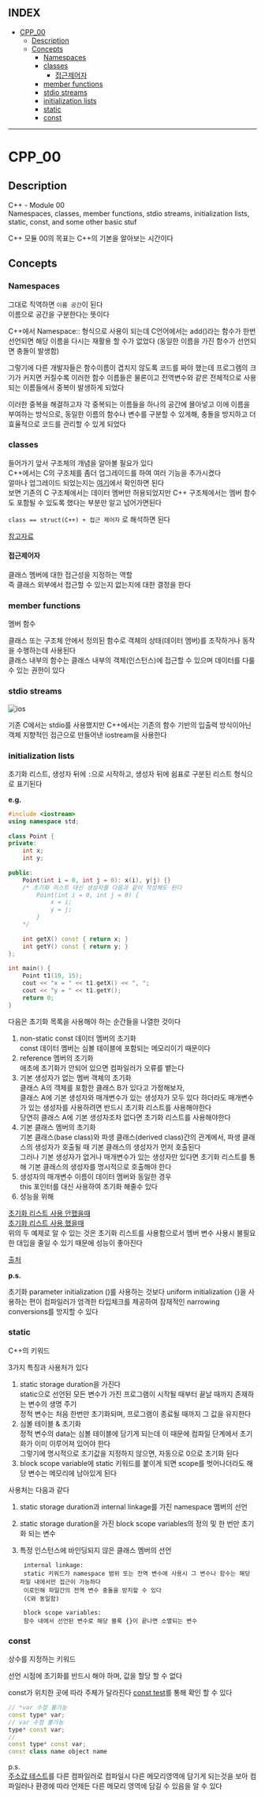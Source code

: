 ## INDEX  

- [CPP\_00](#cpp_00)
	- [Description](#description)
	- [Concepts](#concepts)
		- [Namespaces](#namespaces)
		- [classes](#classes)
			- [접근제어자](#접근제어자)
		- [member functions](#member-functions)
		- [stdio streams](#stdio-streams)
		- [initialization lists](#initialization-lists)
		- [static](#static)
		- [const](#const)
---

# CPP_00

## Description

C++ - Module 00   
Namespaces, classes, member functions, stdio streams, initialization lists, static, const, and some other basic stuf

C++ 모듈 00의 목표는 C++의 기본을 알아보는 시간이다

## Concepts

### Namespaces

그대로 직역하면 `이름 공간`이 된다   
이름으로 공간을 구분한다는 뜻이다

C++에서 Namespace:: 형식으로 사용이 되는데 C언어에서는 add()라는 함수가 한번 선언되면 해당 이름을 다시는 재활용 할 수가 없었다 (동일한 이름을 가진 함수가 선언되면 충돌이 발생함)   

그렇기에 다른 개발자들은 함수이름이 겹치지 않도록 코드를 짜야 했는데 프로그램의 크기가 커지면 커질수록 이러한 함수 이름들은 물론이고 전역변수와 같은 전체적으로 사용되는 이름들에서 중복이 발생하게 되었다   

이러한 중복을 해결하고자 각 중복되는 이름들을 하나의 공간에 몰아넣고 이에 이름을 부여하는 방식으로, 동일한 이름의 함수나 변수를 구분할 수 있게해, 충돌을 방지하고 더 효율적으로 코드를 관리할 수 있게 되었다

### classes

들어가기 앞서 구조체의 개념을 알아볼 필요가 있다   
C++에서는 C의 구조체를 좀더 업그레이드를 하여 여러 기능을 추가시켰다      
얼마나 업그레이드 되었는지는 [여기](https://www.geeksforgeeks.org/difference-c-structures-c-structures/)에서 확인하면 된다   
보면 기존의 C 구조체에서는 데이터 멤버만 허용되었지만 C++ 구조체에서는 멤버 함수도 포함될 수 있도록 했다는 부분만 알고 넘어가면된다   


`class == struct(C++) + 접근 제어자` 로 해석하면 된다      

[참고자료](https://www.geeksforgeeks.org/structure-vs-class-in-cpp/)

#### 접근제어자

클래스 멤버에 대한 접근성을 지정하는 역할   
즉 클래스 외부에서 접근할 수 있는지 없는지에 대한 결정을 한다   

### member functions

멤버 함수

클래스 또는 구조체 안에서 정의된 함수로 객체의 상태(데이터 멤버)를 조작하거나 동작을 수행하는데 사용된다   
클래스 내부의 함수는 클래스 내부의 객체(인스턴스)에 접근할 수 있으며 데이터를 다룰 수 있는 권한이 있다   

### stdio streams

![ios](../../images/ios.png)

기존 C에서는 stdio를 사용했지만 C++에서는 기존의 함수 기반의 입출력 방식이아닌 객체 지향적인 접근으로 만들어낸 iostream을 사용한다

### initialization lists

초기화 리스트, 생성자 뒤에 `:`으로 시작하고, 생성자 뒤에 쉼표로 구분된 리스트 형식으로 표기된다

**e.g.**
```c++
#include <iostream>
using namespace std;
 
class Point {
private:
    int x;
    int y;
 
public:
    Point(int i = 0, int j = 0): x(i), y(j) {}
    /* 초기화 리스트 대신 생성자를 다음과 같이 작성해도 된다
        Point(int i = 0, int j = 0) {
            x = i;
            y = j;
        }
    */
 
    int getX() const { return x; }
    int getY() const { return y; }
};
 
int main() {
    Point t1(10, 15);
    cout << "x = " << t1.getX() << ", ";
    cout << "y = " << t1.getY();
    return 0;
}
```

다음은 초기화 목록을 사용해야 하는 순간들을 나열한 것이다

1. non-static const 데이터 멤버의 초기화   
	const 데이터 멤버는 심볼 테이블에 포함되는 메모리이기 때문이다
2. reference 멤버의 초기화   
	애초에 초기화가 안되어 있으면 컴파일러가 오류를 뱉는다
3. 기본 생성자가 없는 멤버 객체의 초기화   
	클래스 A의 객체를 포함한 클래스 B가 있다고 가정해보자,   
	클래스 A에 기본 생성자와 매개변수가 있는 생성자가 모두 있다 하더라도 매개변수가 있는 생성자를 사용하려면 반드시 초기화 리스트를 사용해야한다   
	당연히 클래스 A에 기본 생성자조차 없다면 초기화 리스트를 사용해야한다   
4. 기본 클래스 멤버의 초기화   
	기본 클래스(base class)와 파생 클래스(derived class)간의 관계에서, 파생 클래스의 생성자가 호출될 때 기본 클래스의 생성자가 먼저 호출된다   
	그러나 기본 생성자가 없거나 매개변수가 있는 생성자만 있다면 초기화 리스트를 통해 기본 클래스의 생성자를 명시적으로 호출해야 한다   
5. 생성자의 매개변수 이름이 데이터 멤버와 동일한 경우   
	this 포인터를 대신 사용하여 초기화 해줄수 있다   
6. 성능을 위해   

[초기화 리스트 사용 안했을때](./test/InitializationListNotUse.cpp)   
[초기화 리스트 사용 했을때](./test/InitializationListUse.cpp)   
위의 두 예제로 알 수 있는 것은 초기화 리스트를 사용함으로서 멤버 변수 사용시 불필요한 대입을 줄일 수 있기 때문에 성능이 좋아진다

[출처](https://www.geeksforgeeks.org/output-of-c-program/)

**p.s.**

초기화 parameter initialization ()를 사용하는 것보다 uniform initialization {}을 사용하는 편이 컴파일러가 엄격한 타입체크를 제공하여 잠재적인 narrowing conversions를 방지할 수 있다

### static

C++의 키워드

3가지 특징과 사용처가 있다

1. static storage duration을 가진다   
	static으로 선언된 모든 변수가 가진 프로그램이 시작될 때부터 끝날 때까지 존재하는 변수의 생명 주기    
	정적 변수는 처음 한번만 초기화되며, 프로그램이 종료될 때까지 그 값을 유지한다   
2. 심볼 테이블 & 초기화   
	정적 변수의 data는 심볼 테이블에 담기게 되는데 이 때문에 컴파일 단계에서 초기화가 이미 이루어져 있어야 한다   
	그렇기에 명시적으로 초기값을 지정하지 않으면, 자동으로 0으로 초기화 된다   
3. block scope variable에 static 키워드를 붙이게 되면 scope를 벗어나더라도 해당 변수는 메모리에 남아있게 된다   

사용처는 다음과 같다
1. static storage duration과 internal linkage를 가진 namespace 멤버의 선언   
2. static storage duration을 가진 block scope variables의 정의 및 한 번만 초기화 되는 변수   
3. 특정 인스턴스에 바인딩되지 않은 클래스 멤버의 선언   

		internal linkage:
		static 키워드가 namespace 범위 또는 전역 변수에 사용시 그 변수나 함수는 해당 파일 내에서만 접근이 가능하다
		이로인해 파일간의 전역 변수 충돌을 방지할 수 있다
		(C와 동일함)

		block scope variables:
		함수 내에서 선언된 변수로 해당 블록 {}이 끝나면 소멸되는 변수

### const

상수를 지정하는 키워드

선언 시점에 초기화를 반드시 해야 하며, 값을 할당 할 수 없다

const가 위치한 곳에 따라 주체가 달라진다
[const test](./test/ConstTest.cpp)를 통해 확인 할 수 있다

```c++
// *var 수정 불가능
const type* var;
// var 수정 불가능
type* const var;
//
const type* const var;
const class name object name
```
p.s.   
[주소값 테스트](./test/ConstMemoryLayout.cpp)를 다른 컴파일러로 컴파일시 다른 메모리영역에 담기게 되는것을 보아 컴파일러나 환경에 따라 언제든 다른 메모리 영역에 담길 수 있음을 알 수 있다   

